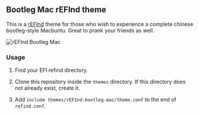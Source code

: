 ## Bootleg Mac rEFInd theme

This is a [rEFInd](http://www.rodsbooks.com/refind/) theme for those who wish to experience a complete chinese bootleg-style Macbuntu. Great to prank your friends as well.

![rEFInd Bootleg Mac](https://imgur.com/1RAVAxv.png)

### Usage

 1. Find your EFI refind directory.

 2. Clone this repository inside the `themes` directory. If this directory does not 
    already exist, create it.

 4. Add `include themes/rEFInd-bootleg-mac/theme.conf` to the end of
    `refind.conf`.
